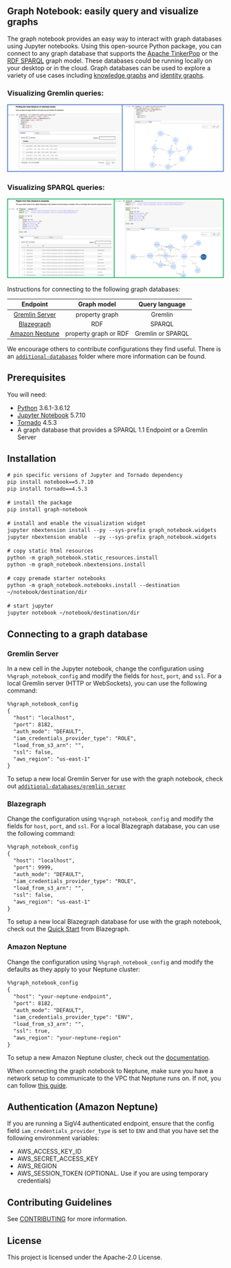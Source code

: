## Graph Notebook: easily query and visualize graphs 

The graph notebook provides an easy way to interact with graph databases using Jupyter notebooks. Using this open-source Python package, you can connect to any graph database that supports the [Apache TinkerPop](https://tinkerpop.apache.org/) or the [RDF SPARQL](https://www.w3.org/TR/rdf-sparql-query/) graph model. These databases could be running locally on your desktop or in the cloud. Graph databases can be used to explore a variety of use cases including [knowledge graphs](https://aws.amazon.com/neptune/knowledge-graphs-on-aws/) and [identity graphs](https://aws.amazon.com/neptune/identity-graphs-on-aws/).

### Visualizing Gremlin queries:

![Gremlin query and graph](./images/GremlinQueryGraph.png)

### Visualizing SPARQL queries:

![SPARL query and graph](./images/SPARQLQueryGraph.png)

Instructions for connecting to the following graph databases:

|             Endpoint            |       Graph model       |   Query language    |
| :-----------------------------: | :---------------------: | :-----------------: | 
|[Gremlin Server](#gremlin-server)|     property graph      |       Gremlin       |
|    [Blazegraph](#blazegraph)    |            RDF          |       SPARQL        |
|[Amazon Neptune](#amazon-neptune)|  property graph or RDF  |  Gremlin or SPARQL  |

We encourage others to contribute configurations they find useful. There is an [`additional-databases`](https://github.com/aws/graph-notebook/blob/main/additional-databases) folder where more information can be found.

## Prerequisites

You will need:

* [Python](https://www.python.org/downloads/) 3.6.1-3.6.12
* [Jupyter Notebook](https://jupyter.org/install) 5.7.10
* [Tornado](https://pypi.org/project/tornado/) 4.5.3
* A graph database that provides a SPARQL 1.1 Endpoint or a Gremlin Server


## Installation

```
# pin specific versions of Jupyter and Tornado dependency
pip install notebook==5.7.10
pip install tornado==4.5.3

# install the package
pip install graph-notebook

# install and enable the visualization widget
jupyter nbextension install --py --sys-prefix graph_notebook.widgets
jupyter nbextension enable  --py --sys-prefix graph_notebook.widgets

# copy static html resources
python -m graph_notebook.static_resources.install
python -m graph_notebook.nbextensions.install

# copy premade starter notebooks
python -m graph_notebook.notebooks.install --destination ~/notebook/destination/dir  

# start jupyter
jupyter notebook ~/notebook/destination/dir
```

## Connecting to a graph database

### Gremlin Server 

In a new cell in the Jupyter notebook, change the configuration using `%%graph_notebook_config` and modify the fields for `host`, `port`, and `ssl`.  For a local Gremlin server (HTTP or WebSockets), you can use the following command:

```
%%graph_notebook_config
{
  "host": "localhost",
  "port": 8182,
  "auth_mode": "DEFAULT",
  "iam_credentials_provider_type": "ROLE",
  "load_from_s3_arn": "",
  "ssl": false,
  "aws_region": "us-east-1"
}
```

To setup a new local Gremlin Server for use with the graph notebook, check out [`additional-databases/gremlin server`](additional-databases/gremlin-server)

### Blazegraph

Change the configuration using `%%graph_notebook_config` and modify the fields for `host`, `port`, and `ssl`. For a local Blazegraph database, you can use the following command:

```
%%graph_notebook_config
{
  "host": "localhost",
  "port": 9999,
  "auth_mode": "DEFAULT",
  "iam_credentials_provider_type": "ROLE",
  "load_from_s3_arn": "",
  "ssl": false,
  "aws_region": "us-east-1"
}
```
To setup a new local Blazegraph database for use with the graph notebook, check out the [Quick Start](https://github.com/blazegraph/database/wiki/Quick_Start) from Blazegraph.

### Amazon Neptune

Change the configuration using `%%graph_notebook_config` and modify the defaults as they apply to your Neptune cluster:

```
%%graph_notebook_config
{
  "host": "your-neptune-endpoint",
  "port": 8182,
  "auth_mode": "DEFAULT",
  "iam_credentials_provider_type": "ENV",
  "load_from_s3_arn": "",
  "ssl": true,
  "aws_region": "your-neptune-region"
}
```
To setup a new Amazon Neptune cluster, check out the [documentation](https://docs.aws.amazon.com/neptune/latest/userguide/manage-console-launch.html).

When connecting the graph notebook to Neptune, make sure you have a network setup to communicate to the VPC that Neptune runs on. If not, you can follow [this guide](https://github.com/aws/graph-notebook/tree/main/additional-databases/neptune). 

## Authentication (Amazon Neptune)

If you are running a SigV4 authenticated endpoint, ensure that the config field `iam_credentials_provider_type` is set
to `ENV` and that you have set the following environment variables:

- AWS_ACCESS_KEY_ID
- AWS_SECRET_ACCESS_KEY
- AWS_REGION
- AWS_SESSION_TOKEN (OPTIONAL. Use if you are using temporary credentials)


## Contributing Guidelines

See [CONTRIBUTING](https://github.com/aws/graph-notebook/blob/main/CONTRIBUTING.md) for more information.

## License

This project is licensed under the Apache-2.0 License.
